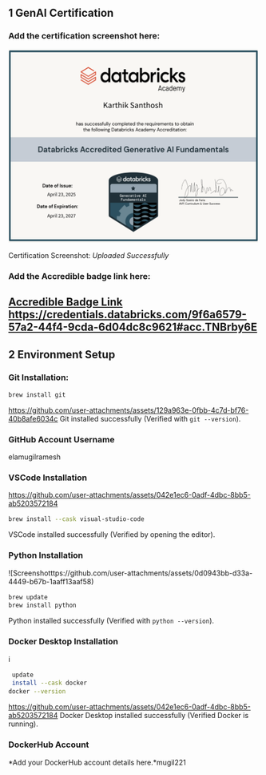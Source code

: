## 1 GenAI Certification
### Add the certification screenshot here:
<img src="./images/image.png" alt="GenAI Certificate" width="500"/>

Certification Screenshot: *Uploaded Successfully*

### Add the Accredible badge link here:
[Accredible Badge Link]()
https://credentials.databricks.com/9f6a6579-57a2-44f4-9cda-6d04dc8c9621#acc.TNBrby6E
-----
## 2 Environment Setup
### Git Installation:

```bash
brew install git
```
https://github.com/user-attachments/assets/129a963e-0fbb-4c7d-bf76-40b8afe6034c
Git installed successfully (Verified with `git --version`).

### GitHub Account Username
elamugilramesh


### VSCode Installation
https://github.com/user-attachments/assets/042e1ec6-0adf-4dbc-8bb5-ab5203572184
```bash
brew install --cask visual-studio-code
```

VSCode installed successfully (Verified by opening the editor).

### Python Installation

![Screenshotttps://github.com/user-attachments/assets/0d0943bb-d33a-4449-b67b-1aaff13aaf58)

```bash
brew update
brew install python
```

Python installed successfully (Verified with `python --version`).

### Docker Desktop Installation
i
```bash
 update
 install --cask docker
docker --version
```
https://github.com/user-attachments/assets/042e1ec6-0adf-4dbc-8bb5-ab5203572184
Docker Desktop installed successfully (Verified Docker is running).

### DockerHub Account
*Add your DockerHub account details here.*mugil221

